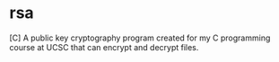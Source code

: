 # rsa
[C] A public key cryptography program created for my C programming course at UCSC that can encrypt and decrypt files. 
